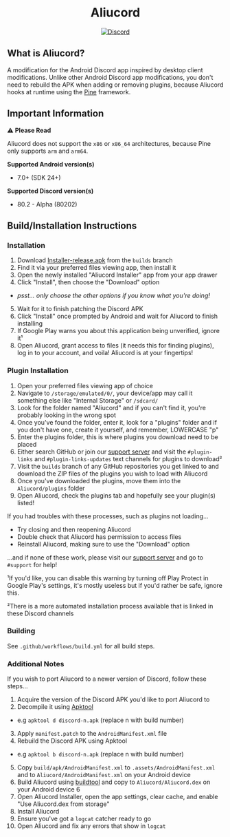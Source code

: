 <h1 align="center">Aliucord</h1>
<p align= "center">
  <a href="https://discord.gg/EsNDvBaHVU">
    <img alt="Discord" src="https://img.shields.io/discord/811255666990907402?color=%2300C853&label=Support%20Server&logo=discord&logoColor=%2300C853&style=for-the-badge">
  </a>
</p>

## What is Aliucord?

A modification for the Android Discord app inspired by desktop client modifications. 
Unlike other Android Discord app modifications, you don't need to rebuild the APK when adding or removing plugins, because Aliucord hooks at runtime using the [Pine](https://github.com/canyie/pine) framework.

## Important Information

⚠ **Please Read**

Aliucord does not support the `x86` or `x86_64` architectures, because Pine only supports `arm` and `arm64`.

**Supported Android version(s)** 

- 7.0+ (SDK 24+)

**Supported Discord version(s)**

- 80.2 - Alpha (80202)

## Build/Installation Instructions

### Installation
1. Download [Installer-release.apk](https://github.com/Aliucord/Aliucord/raw/builds/Installer-release.apk) from the `builds` branch
2. Find it via your preferred files viewing app, then install it
3. Open the newly installed "Aliucord Installer" app from your app drawer
4. Click "Install", then choose the "Download" option 

- *psst... only choose the other options if you know what you're doing!*

5. Wait for it to finish patching the Discord APK
6. Click "Install" once prompted by Android and wait for Aliucord to finish installing
7. If Google Play warns you about this application being unverified, ignore it¹
8. Open Aliucord, grant access to files (it needs this for finding plugins), log in to your account, and voila! Aliucord is at your fingertips!

### Plugin Installation

1. Open your preferred files viewing app of choice
2. Navigate to `/storage/emulated/0/`, your device/app may call it something else like "Internal Storage" or
`/sdcard/`
3. Look for the folder named "Aliucord" and if you can't find it, you're probably looking in the wrong spot
4. Once you've found the folder, enter it, look for a "plugins" folder and if you don't have one, create it yourself, and remember, LOWERCASE "p"
5. Enter the plugins folder, this is where plugins you download need to be placed
6. Either search GitHub or join our [support server](https://discord.gg/EsNDvBaHVU) and visit the `#plugin-links` and `#plugin-links-updates` text channels for plugins to download²
7. Visit the `builds` branch of any GitHub repositories you get linked to and download the ZIP files of the plugins you wish to load with Aliucord
8. Once you've downloaded the plugins, move them into the `Aliucord/plugins` folder
9. Open Aliucord, check the plugins tab and hopefully see your plugin(s) listed!

If you had troubles with these processes, such as plugins not loading...

- Try closing and then reopening Aliucord
- Double check that Aliucord has permission to access files
- Reinstall Aliucord, making sure to use the "Download" option

...and if none of these work, please visit our [support server](https://discord.gg/EsNDvBaHVU) and go to `#support` for help!

¹If you'd like, you can disable this warning by turning off Play Protect in Google Play's settings, it's mostly useless but if you'd rather be safe, ignore this.

²There is a more automated installation process available that is linked in these Discord channels

### Building
See `.github/workflows/build.yml` for all build steps.

### Additional Notes
If you wish to port Aliucord to a newer version of Discord, follow these steps...
1. Acquire the version of the Discord APK you'd like to port Aliucord to
2. Decompile it using [Apktool](https://github.com/iBotPeaches/Apktool)

- e.g `apktool d discord-n.apk` (replace n with build number)

3. Apply `manifest.patch` to the `AndroidManifest.xml` file
4. Rebuild the Discord APK using Apktool

- e.g `apktool b discord-n.apk` (replace n with build number)

5. Copy `build/apk/AndroidManifest.xml` to `.assets/AndroidManifest.xml` and to `Aliucord/AndroidManifest.xml` on your Android device
6. Build Aliucord using [buildtool](https://github.com/Aliucord/buildtool) and copy to `Aliucord/Aliucord.dex` on your Android device
6
7. Open Aliucord Installer, open the app settings, clear cache, and enable "Use Aliucord.dex from storage"
8. Install Aliucord
9. Ensure you've got a `logcat` catcher ready to go
10. Open Aliucord and fix any errors that show in `logcat`
